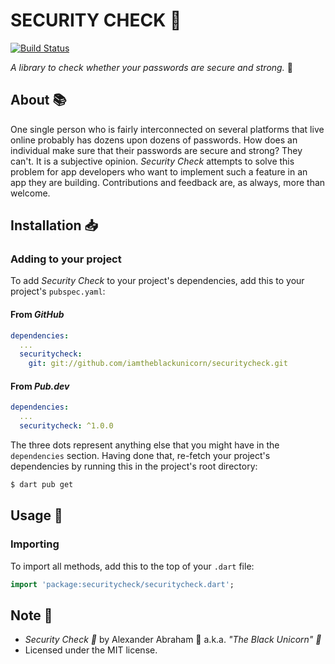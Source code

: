 # SECURITY CHECK :key:

[![Build Status](https://travis-ci.com/iamtheblackunicorn/securitycheck.svg?branch=main)](https://travis-ci.com/iamtheblackunicorn/securitycheck)

*A library to check whether your passwords are secure and strong.* :key:

## About :books:

One single person who is fairly interconnected on several platforms that live online probably has dozens upon dozens of passwords. How does an individual make sure that their passwords are secure and strong? They can't. It is a subjective
opinion. *Security Check* attempts to solve this problem for app developers who want to implement such a feature in an app
they are building. Contributions and feedback are, as always, more than welcome.

## Installation :inbox_tray:

### Adding to your project

To add *Security Check* to your project's dependencies, add this to your project's `pubspec.yaml`:

#### From *GitHub*

```YAML
dependencies:
  ...
  securitycheck:
    git: git://github.com/iamtheblackunicorn/securitycheck.git
```

#### From *Pub.dev*

```YAML
dependencies:
  ...
  securitycheck: ^1.0.0
```

The three dots represent anything else that you might have in the `dependencies` section.
Having done that, re-fetch your project's dependencies by running this in the project's root directory:

```bash
$ dart pub get
```

## Usage :hammer:

### Importing

To import all methods, add this to the top of your `.dart` file:

```dart
import 'package:securitycheck/securitycheck.dart';
```

## Note :scroll:

- *Security Check :key:* by Alexander Abraham :black_heart: a.k.a. *"The Black Unicorn" :unicorn:*
- Licensed under the MIT license.
